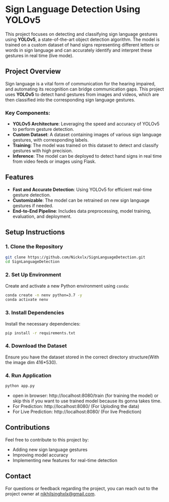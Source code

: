 # Sign Language Detection Using YOLOv5

This project focuses on detecting and classifying sign language gestures using **YOLOv5**, a state-of-the-art object detection algorithm. The model is trained on a custom dataset of hand signs representing different letters or words in sign language and can accurately identify and interpret these gestures in real time (live mode).

## Project Overview

Sign language is a vital form of communication for the hearing impaired, and automating its recognition can bridge communication gaps. This project uses **YOLOv5** to detect hand gestures from images and videos, which are then classified into the corresponding sign language gestures.

### Key Components:
- **YOLOv5 Architecture**: Leveraging the speed and accuracy of YOLOv5 to perform gesture detection.
- **Custom Dataset**: A dataset containing images of various sign language gestures, with corresponding labels.
- **Training**: The model was trained on this dataset to detect and classify gestures with high precision.
- **Inference**: The model can be deployed to detect hand signs in real time from video feeds or images using Flask.

## Features

- **Fast and Accurate Detection**: Using YOLOv5 for efficient real-time gesture detection.
- **Customizable**: The model can be retrained on new sign language gestures if needed.
- **End-to-End Pipeline**: Includes data preprocessing, model training, evaluation, and deployment.

## Setup Instructions

### 1. Clone the Repository
```bash
git clone https://github.com/Nickxlx/SignLanguageDetection.git
cd SignLanguageDetection
```

### 2. Set Up Environment
Create and activate a new Python environment using `conda`:
```bash
conda create -n nenv python=3.7 -y
conda activate nenv
```

### 3. Install Dependencies
Install the necessary dependencies:
```bash
pip install -r requirements.txt
```

### 4. Download the Dataset
Ensure you have the dataset stored in the correct directory structure(With the image dim 416*530).

### 4. Run Application
```bash
python app.py
```
- open in browser: http://localhost:8080/train (for training the model) or skip this if you want to use trained model because its gonna takes time.
- For Prediction: http://localhost:8080/ (For Uploding the data)
- For Live Prediction: http://localhost:8080/ (For live Prediction)


## Contributions

Feel free to contribute to this project by:
- Adding new sign language gestures
- Improving model accuracy
- Implementing new features for real-time detection

## Contact

For questions or feedback regarding the project, you can reach out to the project owner at [nikhilsinghxlx@gmail.com](mailto:nikhilsinghxlx@gmail.com).


